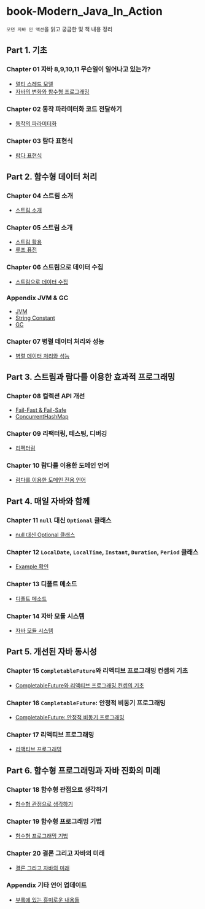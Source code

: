 # book-Modern_Java_In_Action

`모던 자바 인 액션`을 읽고 궁금한 및 책 내용 정리

## Part 1. 기초

### Chapter 01 자바 8,9,10,11 무슨일이 일어나고 있는가?

<ul>
    <li><a href="docs/멀티 스레드 모델.md">멀티 스레드 모델</a></li>
    <li><a href="docs/chapter1.md">자바의 변화와 함수형 프로그래밍</a></li>
</ul>

### Chapter 02 동작 파라미터화 코드 전달하기

<ul>
    <li><a href="docs/chapter2.md">동작의 파라미터화</a></li>    
</ul>

### Chapter 03 람다 표현식

<ul>
    <li><a href="docs/chapter3.md">람다 표현식</a></li>
</ul>

## Part 2. 함수형 데이터 처리

### Chapter 04 스트림 소개

<ul>
    <li><a href="docs/chapter4.md">스트림 소개</a></li>
</ul>

### Chapter 05 스트림 소개

<ul>
    <li><a href="docs/chapter5.md">스트림 활용</a></li>
    <li><a href="docs/루프 퓨전.md">루프 퓨전</a></li>
</ul>

### Chapter 06 스트림으로 데이터 수집

<ul>
    <li><a href="docs/chapter6.md">스트림으로 데이터 수집</a></li>
</ul>

### Appendix JVM & GC

<ul>
    <li><a href="docs/JVM.md">JVM</a></li>
    <li><a href="docs/String.md"> String Constant</a></li>
    <li><a href="docs/GC.md">GC</a></li>
</ul>

### Chapter 07 병렬 데이터 처리와 성능

<ul>
    <li><a href="docs/chapter7.md">병렬 데이터 처리와 성능</a></li>
</ul>

## Part 3. 스트림과 람다를 이용한 효과적 프로그래밍

### Chapter 08 컬렉션 API 개선

<ul>
    <li><a href="docs/fail-safe&fail-fast.md">Fail-Fast & Fail-Safe</a></li>
    <li><a href="docs/concurrenthashmap.md">ConcurrentHashMap</a></li>
</ul>

### Chapter 09 리팩터링, 테스팅, 디버깅

<ul>
    <li><a href="docs/리팩터링.md">리펙터링</a></li>
</ul>

### Chapter 10 람다를 이용한 도메인 언어

<ul>
    <li><a href="docs/chapter10.md">람다를 이용한 도메인 전용 언어</a></li>
</ul>

## Part 4. 매일 자바와 함께

### Chapter 11 `null` 대신 `Optional` 클래스

<ul>
    <li><a href="docs/chapter11.md">null 대신 Optional 클래스</a></li>
</ul>

### Chapter 12 `LocalDate`, `LocalTime`, `Instant`, `Duration`, `Period` 클래스

<ul>
    <li><a href="src/ch12/Practice.java">Example 확인</a></li>
</ul>

### Chapter 13 디폴트 메소드

<ul>
    <li><a href="docs/chapter13.md">디폴트 메소드</a></li>
</ul>

### Chapter 14 자바 모듈 시스템

<ul>
    <li><a href="docs/chapter14.md">자바 모듈 시스템</a></li>
</ul>

## Part 5. 개선된 자바 동시성

### Chapter 15 `CompletableFuture`와 리액티브 프로그래밍 컨셉의 기초

<ul>
    <li><a href="docs/chapter15.md">CompletableFuture와 리액티브 프로그래밍 컨셉의 기초</a></li>
</ul>

### Chapter 16 `CompletableFuture`: 안정적 비동기 프로그래밍

<ul>
    <li><a href="docs/chapter16.md">CompletableFuture: 안정적 비동기 프로그래밍</a></li>
</ul>

### Chapter 17 리액티브 프로그래밍

<ul>
    <li><a href="docs/chapter17.md">리액티브 프로그래밍</a></li>
</ul>

## Part 6. 함수형 프로그래밍과 자바 진화의 미래

### Chapter 18 함수형 관점으로 생각하기

<ul>
    <li><a href="docs/chapter18.md">함수형 관점으로 생각하기</a></li>
</ul>

### Chapter 19 함수형 프로그래밍 기법

<ul>
    <li><a href="docs/chapter19.md">함수형 프로그래밍 기법</a></li>
</ul>

### Chapter 20 결론 그리고 자바의 미래

<ul>
    <li><a href="docs/chapter21.md">결론 그리고 자바의 미래</a></li>
</ul>

### Appendix 기타 언어 업데이트

<ul>
    <li><a href="docs/Appendix.md">부록에 있는 흥미로운 내용들</a></li>
</ul>